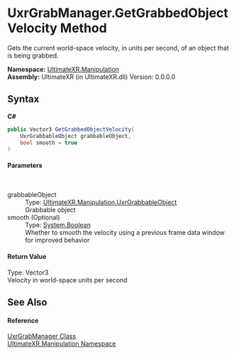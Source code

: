 # UxrGrabManager.GetGrabbedObjectVelocity Method 
 

Gets the current world-space velocity, in units per second, of an object that is being grabbed.

**Namespace:**&nbsp;<a href="N_UltimateXR_Manipulation">UltimateXR.Manipulation</a><br />**Assembly:**&nbsp;UltimateXR (in UltimateXR.dll) Version: 0.0.0.0

## Syntax

**C#**<br />
``` C#
public Vector3 GetGrabbedObjectVelocity(
	UxrGrabbableObject grabbableObject,
	bool smooth = true
)
```


#### Parameters
&nbsp;<dl><dt>grabbableObject</dt><dd>Type: <a href="T_UltimateXR_Manipulation_UxrGrabbableObject">UltimateXR.Manipulation.UxrGrabbableObject</a><br />Grabbable object</dd><dt>smooth (Optional)</dt><dd>Type: <a href="https://docs.microsoft.com/dotnet/api/system.boolean" target="_blank" rel="noopener noreferrer">System.Boolean</a><br />Whether to smooth the velocity using a previous frame data window for improved behavior</dd></dl>

#### Return Value
Type: Vector3<br />Velocity in world-space units per second

## See Also


#### Reference
<a href="T_UltimateXR_Manipulation_UxrGrabManager">UxrGrabManager Class</a><br /><a href="N_UltimateXR_Manipulation">UltimateXR.Manipulation Namespace</a><br />